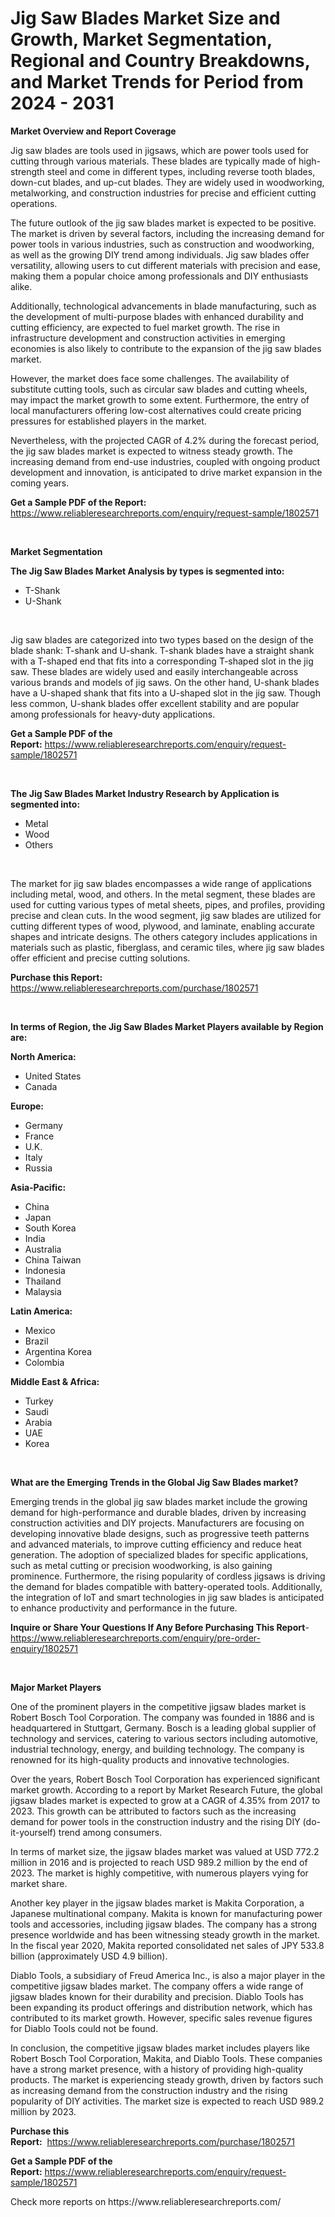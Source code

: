 <p><h1>Jig Saw Blades Market Size and Growth, Market Segmentation, Regional and Country Breakdowns, and Market Trends for Period from 2024 -  2031</h1></p><p><strong>Market Overview and Report Coverage</strong></p>
<p><p>Jig saw blades are tools used in jigsaws, which are power tools used for cutting through various materials. These blades are typically made of high-strength steel and come in different types, including reverse tooth blades, down-cut blades, and up-cut blades. They are widely used in woodworking, metalworking, and construction industries for precise and efficient cutting operations.</p><p>The future outlook of the jig saw blades market is expected to be positive. The market is driven by several factors, including the increasing demand for power tools in various industries, such as construction and woodworking, as well as the growing DIY trend among individuals. Jig saw blades offer versatility, allowing users to cut different materials with precision and ease, making them a popular choice among professionals and DIY enthusiasts alike.</p><p>Additionally, technological advancements in blade manufacturing, such as the development of multi-purpose blades with enhanced durability and cutting efficiency, are expected to fuel market growth. The rise in infrastructure development and construction activities in emerging economies is also likely to contribute to the expansion of the jig saw blades market.</p><p>However, the market does face some challenges. The availability of substitute cutting tools, such as circular saw blades and cutting wheels, may impact the market growth to some extent. Furthermore, the entry of local manufacturers offering low-cost alternatives could create pricing pressures for established players in the market.</p><p>Nevertheless, with the projected CAGR of 4.2% during the forecast period, the jig saw blades market is expected to witness steady growth. The increasing demand from end-use industries, coupled with ongoing product development and innovation, is anticipated to drive market expansion in the coming years.</p></p>
<p><strong>Get a Sample PDF of the Report:</strong> <a href="https://www.reliableresearchreports.com/enquiry/request-sample/1802571">https://www.reliableresearchreports.com/enquiry/request-sample/1802571</a></p>
<p>&nbsp;</p>
<p><strong>Market Segmentation</strong></p>
<p><strong>The Jig Saw Blades Market Analysis by types is segmented into:</strong></p>
<p><ul><li>T-Shank</li><li>U-Shank</li></ul></p>
<p>&nbsp;</p>
<p><p>Jig saw blades are categorized into two types based on the design of the blade shank: T-shank and U-shank. T-shank blades have a straight shank with a T-shaped end that fits into a corresponding T-shaped slot in the jig saw. These blades are widely used and easily interchangeable across various brands and models of jig saws. On the other hand, U-shank blades have a U-shaped shank that fits into a U-shaped slot in the jig saw. Though less common, U-shank blades offer excellent stability and are popular among professionals for heavy-duty applications.</p></p>
<p><strong>Get a Sample PDF of the Report:</strong>&nbsp;<a href="https://www.reliableresearchreports.com/enquiry/request-sample/1802571">https://www.reliableresearchreports.com/enquiry/request-sample/1802571</a></p>
<p>&nbsp;</p>
<p><strong>The Jig Saw Blades Market Industry Research by Application is segmented into:</strong></p>
<p><ul><li>Metal</li><li>Wood</li><li>Others</li></ul></p>
<p>&nbsp;</p>
<p><p>The market for jig saw blades encompasses a wide range of applications including metal, wood, and others. In the metal segment, these blades are used for cutting various types of metal sheets, pipes, and profiles, providing precise and clean cuts. In the wood segment, jig saw blades are utilized for cutting different types of wood, plywood, and laminate, enabling accurate shapes and intricate designs. The others category includes applications in materials such as plastic, fiberglass, and ceramic tiles, where jig saw blades offer efficient and precise cutting solutions.</p></p>
<p><strong>Purchase this Report:</strong>&nbsp; <a href="https://www.reliableresearchreports.com/purchase/1802571">https://www.reliableresearchreports.com/purchase/1802571</a></p>
<p>&nbsp;</p>
<p><strong>In terms of Region, the Jig Saw Blades Market Players available by Region are:</strong></p>
<p>
    <p> <strong> North America: </strong>
        <ul>
            <li>United States</li>
            <li>Canada</li>
        </ul>
        </p> 
    <p> <strong> Europe: </strong>
        <ul>
            <li>Germany</li>
            <li>France</li>
            <li>U.K.</li>
            <li>Italy</li>
            <li>Russia</li>
        </ul>
        </p> 
    <p> <strong> Asia-Pacific: </strong>
        <ul>
            <li>China</li>
            <li>Japan</li>
            <li>South Korea</li>
            <li>India</li>
            <li>Australia</li>
            <li>China Taiwan</li>
            <li>Indonesia</li>
            <li>Thailand</li>
            <li>Malaysia</li>
        </ul>
        </p> 
    <p> <strong> Latin America: </strong>
        <ul>
            <li>Mexico</li>
            <li>Brazil</li>
            <li>Argentina Korea</li>
            <li>Colombia</li>
        </ul>
        </p> 
    <p> <strong> Middle East & Africa: </strong>
        <ul>
            <li>Turkey</li>
            <li>Saudi</li>
            <li>Arabia</li>
            <li>UAE</li>
            <li>Korea</li>
        </ul>
    </p>
    </p>
<p>&nbsp;</p>
<p><strong>What are the Emerging Trends in the Global Jig Saw Blades market?</strong></p>
<p><p>Emerging trends in the global jig saw blades market include the growing demand for high-performance and durable blades, driven by increasing construction activities and DIY projects. Manufacturers are focusing on developing innovative blade designs, such as progressive teeth patterns and advanced materials, to improve cutting efficiency and reduce heat generation. The adoption of specialized blades for specific applications, such as metal cutting or precision woodworking, is also gaining prominence. Furthermore, the rising popularity of cordless jigsaws is driving the demand for blades compatible with battery-operated tools. Additionally, the integration of IoT and smart technologies in jig saw blades is anticipated to enhance productivity and performance in the future.</p></p>
<p><strong>Inquire or Share Your Questions If Any Before Purchasing This Report</strong>- <a href="https://www.reliableresearchreports.com/enquiry/pre-order-enquiry/1802571">https://www.reliableresearchreports.com/enquiry/pre-order-enquiry/1802571</a></p>
<p>&nbsp;</p>
<p><strong>Major Market Players</strong></p>
<p><p>One of the prominent players in the competitive jigsaw blades market is Robert Bosch Tool Corporation. The company was founded in 1886 and is headquartered in Stuttgart, Germany. Bosch is a leading global supplier of technology and services, catering to various sectors including automotive, industrial technology, energy, and building technology. The company is renowned for its high-quality products and innovative technologies.</p><p>Over the years, Robert Bosch Tool Corporation has experienced significant market growth. According to a report by Market Research Future, the global jigsaw blades market is expected to grow at a CAGR of 4.35% from 2017 to 2023. This growth can be attributed to factors such as the increasing demand for power tools in the construction industry and the rising DIY (do-it-yourself) trend among consumers.</p><p>In terms of market size, the jigsaw blades market was valued at USD 772.2 million in 2016 and is projected to reach USD 989.2 million by the end of 2023. The market is highly competitive, with numerous players vying for market share.</p><p>Another key player in the jigsaw blades market is Makita Corporation, a Japanese multinational company. Makita is known for manufacturing power tools and accessories, including jigsaw blades. The company has a strong presence worldwide and has been witnessing steady growth in the market. In the fiscal year 2020, Makita reported consolidated net sales of JPY 533.8 billion (approximately USD 4.9 billion).</p><p>Diablo Tools, a subsidiary of Freud America Inc., is also a major player in the competitive jigsaw blades market. The company offers a wide range of jigsaw blades known for their durability and precision. Diablo Tools has been expanding its product offerings and distribution network, which has contributed to its market growth. However, specific sales revenue figures for Diablo Tools could not be found.</p><p>In conclusion, the competitive jigsaw blades market includes players like Robert Bosch Tool Corporation, Makita, and Diablo Tools. These companies have a strong market presence, with a history of providing high-quality products. The market is experiencing steady growth, driven by factors such as increasing demand from the construction industry and the rising popularity of DIY activities. The market size is expected to reach USD 989.2 million by 2023.</p></p>
<p><strong>Purchase this Report:</strong>&nbsp;&nbsp;<a href="https://www.reliableresearchreports.com/purchase/1802571">https://www.reliableresearchreports.com/purchase/1802571</a></p>
<p></p>
<p><strong>Get a Sample PDF of the Report:</strong>&nbsp;<a href="https://www.reliableresearchreports.com/enquiry/request-sample/1802571">https://www.reliableresearchreports.com/enquiry/request-sample/1802571</a></p>
<p>Check more reports on https://www.reliableresearchreports.com/</p>